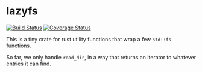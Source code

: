 # lazyfs

[![Build Status](https://travis-ci.org/droundy/lazyfs.svg)](https://travis-ci.org/droundy/lazyfs) [![Coverage Status](https://coveralls.io/repos/droundy/lazyfs/badge.svg?branch=master&service=github)](https://coveralls.io/github/droundy/lazyfs?branch=master)

This is a tiny crate for rust utility functions that wrap a few
`std::fs` functions.

So far, we only handle `read_dir`, in a way that returns an iterator
to whatever entries it can find.
